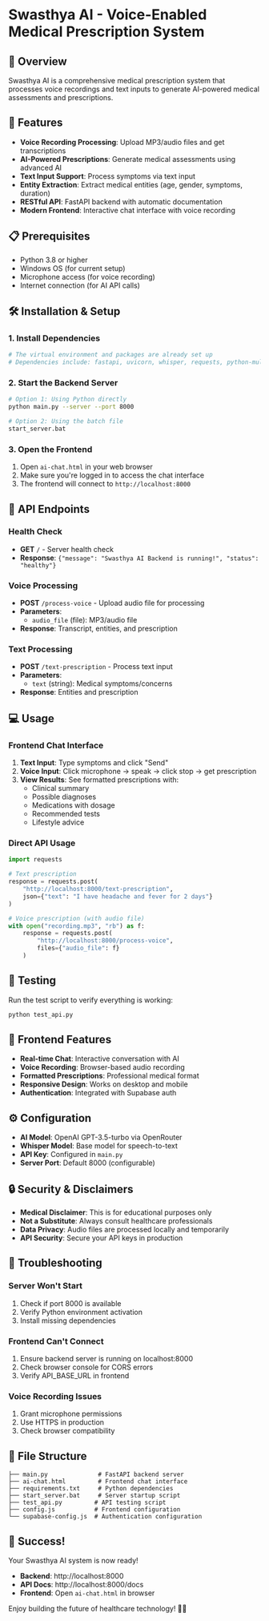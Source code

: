 # Swasthya AI - Voice-Enabled Medical Prescription System

## 🌟 Overview
Swasthya AI is a comprehensive medical prescription system that processes voice recordings and text inputs to generate AI-powered medical assessments and prescriptions.

## 🚀 Features
- **Voice Recording Processing**: Upload MP3/audio files and get transcriptions
- **AI-Powered Prescriptions**: Generate medical assessments using advanced AI
- **Text Input Support**: Process symptoms via text input
- **Entity Extraction**: Extract medical entities (age, gender, symptoms, duration)
- **RESTful API**: FastAPI backend with automatic documentation
- **Modern Frontend**: Interactive chat interface with voice recording

## 📋 Prerequisites
- Python 3.8 or higher
- Windows OS (for current setup)
- Microphone access (for voice recording)
- Internet connection (for AI API calls)

## 🛠️ Installation & Setup

### 1. Install Dependencies
```bash
# The virtual environment and packages are already set up
# Dependencies include: fastapi, uvicorn, whisper, requests, python-multipart
```

### 2. Start the Backend Server
```bash
# Option 1: Using Python directly
python main.py --server --port 8000

# Option 2: Using the batch file
start_server.bat
```

### 3. Open the Frontend
1. Open `ai-chat.html` in your web browser
2. Make sure you're logged in to access the chat interface
3. The frontend will connect to `http://localhost:8000`

## 🎯 API Endpoints

### Health Check
- **GET** `/` - Server health check
- **Response**: `{"message": "Swasthya AI Backend is running!", "status": "healthy"}`

### Voice Processing
- **POST** `/process-voice` - Upload audio file for processing
- **Parameters**: 
  - `audio_file` (file): MP3/audio file
- **Response**: Transcript, entities, and prescription

### Text Processing
- **POST** `/text-prescription` - Process text input
- **Parameters**: 
  - `text` (string): Medical symptoms/concerns
- **Response**: Entities and prescription

## 💻 Usage

### Frontend Chat Interface
1. **Text Input**: Type symptoms and click "Send"
2. **Voice Input**: Click microphone → speak → click stop → get prescription
3. **View Results**: See formatted prescriptions with:
   - Clinical summary
   - Possible diagnoses
   - Medications with dosage
   - Recommended tests
   - Lifestyle advice

### Direct API Usage
```python
import requests

# Text prescription
response = requests.post(
    "http://localhost:8000/text-prescription",
    json={"text": "I have headache and fever for 2 days"}
)

# Voice prescription (with audio file)
with open("recording.mp3", "rb") as f:
    response = requests.post(
        "http://localhost:8000/process-voice",
        files={"audio_file": f}
    )
```

## 🧪 Testing
Run the test script to verify everything is working:
```bash
python test_api.py
```

## 📱 Frontend Features
- **Real-time Chat**: Interactive conversation with AI
- **Voice Recording**: Browser-based audio recording
- **Formatted Prescriptions**: Professional medical format
- **Responsive Design**: Works on desktop and mobile
- **Authentication**: Integrated with Supabase auth

## ⚙️ Configuration
- **AI Model**: OpenAI GPT-3.5-turbo via OpenRouter
- **Whisper Model**: Base model for speech-to-text
- **API Key**: Configured in `main.py`
- **Server Port**: Default 8000 (configurable)

## 🔒 Security & Disclaimers
- **Medical Disclaimer**: This is for educational purposes only
- **Not a Substitute**: Always consult healthcare professionals
- **Data Privacy**: Audio files are processed locally and temporarily
- **API Security**: Secure your API keys in production

## 🐛 Troubleshooting

### Server Won't Start
1. Check if port 8000 is available
2. Verify Python environment activation
3. Install missing dependencies

### Frontend Can't Connect
1. Ensure backend server is running on localhost:8000
2. Check browser console for CORS errors
3. Verify API_BASE_URL in frontend

### Voice Recording Issues
1. Grant microphone permissions
2. Use HTTPS in production
3. Check browser compatibility

## 📁 File Structure
```
├── main.py              # FastAPI backend server
├── ai-chat.html         # Frontend chat interface
├── requirements.txt     # Python dependencies
├── start_server.bat     # Server startup script
├── test_api.py         # API testing script
├── config.js           # Frontend configuration
└── supabase-config.js  # Authentication configuration
```

## 🎉 Success!
Your Swasthya AI system is now ready! 
- **Backend**: http://localhost:8000
- **API Docs**: http://localhost:8000/docs
- **Frontend**: Open `ai-chat.html` in browser

Enjoy building the future of healthcare technology! 🏥✨
